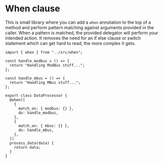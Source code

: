 # When clause

This is small library where you can add a ```when``` annotation to the top of a method and perform pattern matching against arguments provided in the caller. When a pattern is matched, the provided delegator will perform your intended action. It removes the need for an if else clause or switch statement which can get hard to read, the more complex it gets.

```
import { when } from "../src/when";

const handle_modbus = () => {
  return "Handling ModBus stuff...";
};

const handle_mbus = () => {
  return "Handling MBus stuff...";
};

export class DataProcessor {
  @when([
    {
      match_on: { modbus: {} },
      do: handle_modbus,
    },
    {
      match_on: { mbus: {} },
      do: handle_mbus,
    },
  ])
  process_data(data) {
    return data;
  }
}
```